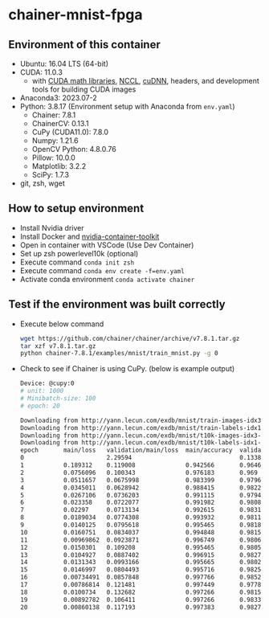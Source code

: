 # chainer-mnist-fpga

## Environment of this container
- Ubuntu: 16.04 LTS (64-bit)
- CUDA: 11.0.3
  - with [CUDA math libraries](https://developer.nvidia.com/gpu-accelerated-libraries), [NCCL](https://developer.nvidia.com/nccl), [cuDNN](https://developer.nvidia.com/cudnn), headers, and development tools for building CUDA images
- Anaconda3: 2023.07-2
- Python: 3.8.17 (Environment setup with Anaconda from `env.yaml`)
  - Chainer: 7.8.1
  - ChainerCV: 0.13.1
  - CuPy (CUDA11.0): 7.8.0
  - Numpy: 1.21.6
  - OpenCV Python: 4.8.0.76
  - Pillow: 10.0.0
  - Matplotlib: 3.2.2
  - SciPy: 1.7.3
- git, zsh, wget

## How to setup environment
- Install Nvidia driver
- Install Docker and [nvidia-container-toolkit](https://docs.nvidia.com/datacenter/cloud-native/container-toolkit/latest/install-guide.html#install-guide)
- Open in container with VSCode (Use Dev Container)
- Set up zsh powerlevel10k (optional)
- Execute command `conda init zsh`
- Execute command `conda env create -f=env.yaml`
- Activate conda environment `conda activate chainer`

## Test if the environment was built correctly
- Execute below command
  ```sh
  wget https://github.com/chainer/chainer/archive/v7.8.1.tar.gz
  tar xzf v7.8.1.tar.gz
  python chainer-7.8.1/examples/mnist/train_mnist.py -g 0
  ```

- Check to see if Chainer is using CuPy. (below is example output)
  ```sh
  Device: @cupy:0
  # unit: 1000
  # Minibatch-size: 100
  # epoch: 20
  
  Downloading from http://yann.lecun.com/exdb/mnist/train-images-idx3-ubyte.gz...
  Downloading from http://yann.lecun.com/exdb/mnist/train-labels-idx1-ubyte.gz...
  Downloading from http://yann.lecun.com/exdb/mnist/t10k-images-idx3-ubyte.gz...
  Downloading from http://yann.lecun.com/exdb/mnist/t10k-labels-idx1-ubyte.gz...
  epoch       main/loss   validation/main/loss  main/accuracy  validation/main/accuracy  elapsed_time
  0                       2.29594                              0.1338                    2.4168        
  1           0.189312    0.119008              0.942566       0.9646                    4.01696       
  2           0.0756096   0.100343              0.976183       0.969                     5.2076        
  3           0.0511657   0.0675998             0.983399       0.9796                    6.40066       
  4           0.0345011   0.0628942             0.988415       0.9822                    7.59733       
  5           0.0267106   0.0736203             0.991115       0.9794                    8.82018       
  6           0.023358    0.0722077             0.991982       0.9808                    10.0149       
  7           0.02297     0.0713134             0.992615       0.9831                    11.2177       
  8           0.0189034   0.0774308             0.993932       0.9811                    12.4066       
  9           0.0140125   0.0795618             0.995465       0.9818                    13.6107       
  10          0.0160751   0.0834037             0.994848       0.9815                    14.8193       
  11          0.00969862  0.0923871             0.996749       0.9806                    16.0138       
  12          0.0150301   0.109208              0.995465       0.9805                    17.2148       
  13          0.0104927   0.0887402             0.996915       0.9827                    18.4342       
  14          0.0131343   0.0993166             0.995665       0.9802                    19.6602       
  15          0.0146997   0.0804493             0.995716       0.9825                    20.8654       
  16          0.00734491  0.0857848             0.997766       0.9852                    22.0978       
  17          0.00786814  0.121481              0.997449       0.9778                    23.3313       
  18          0.0100734   0.132682              0.997266       0.9815                    24.5442       
  19          0.00892782  0.106411              0.997266       0.9833                    25.7678       
  20          0.00860138  0.117193              0.997383       0.9827                    27.0023       
  
  ```